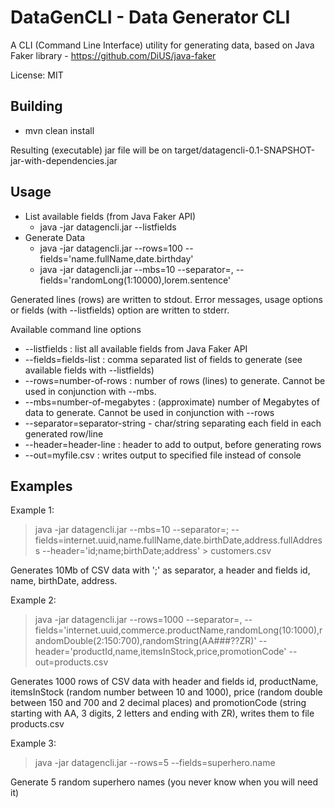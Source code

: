 # DataGenCLI - Data Generator CLI 

A CLI (Command Line Interface) utility for generating data, based on Java Faker library  - https://github.com/DiUS/java-faker

License: MIT

## Building

*  mvn clean install

Resulting (executable) jar file will be on target/datagencli-0.1-SNAPSHOT-jar-with-dependencies.jar

## Usage 

* List available fields (from Java Faker API)
  * java -jar datagencli.jar --listfields
* Generate Data 
  * java -jar datagencli.jar --rows=100 --fields='name.fullName,date.birthday'
  * java -jar datagencli.jar --mbs=10 --separator=, --fields='randomLong(1:10000),lorem.sentence'

Generated lines (rows) are written to stdout. Error messages, usage options or fields (with --listfields) option are written to stderr.

Available command line options
* --listfields : list all available fields from Java Faker API
* --fields=fields-list : comma separated list of fields to generate (see available fields with --listfields)  
* --rows=number-of-rows : number of rows (lines) to generate. Cannot be used in conjunction with --mbs.
* --mbs=number-of-megabytes : (approximate) number of Megabytes of data to generate. Cannot be used in conjunction with --rows
* --separator=separator-string - char/string separating each field in each generated row/line
* --header=header-line : header to add to output, before generating rows
* --out=myfile.csv : writes output to specified file instead of console 

## Examples


Example 1: 
> java -jar datagencli.jar --mbs=10 --separator=\; --fields=internet.uuid,name.fullName,date.birthDate,address.fullAddress --header='id;name;birthDate;address' > customers.csv

Generates 10Mb of CSV data with ';' as separator, a header and fields id, name, birthDate, address.

Example 2:
> java -jar datagencli.jar --rows=1000 --separator=, --fields='internet.uuid,commerce.productName,randomLong(10:1000),randomDouble(2:150:700),randomString(AA###??ZR)' --header='productId,name,itemsInStock,price,promotionCode' --out=products.csv

Generates 1000 rows of CSV data with header and fields id, productName, itemsInStock (random number between 10 and 1000), price (random double between 150 and 700 and 2 decimal places) and promotionCode (string starting with AA, 3 digits, 2 letters and ending with ZR), writes them to file products.csv

Example 3:
> java -jar datagencli.jar --rows=5 --fields=superhero.name

Generate 5 random superhero names (you never know when you will need it)

